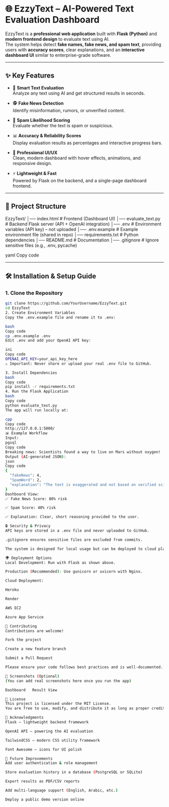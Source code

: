 # 🌐 EzzyText – AI-Powered Text Evaluation Dashboard

EzzyText is a **professional web application** built with **Flask (Python)** and **modern frontend design** to evaluate text using AI.  
The system helps detect **fake names, fake news, and spam text**, providing users with **accuracy scores**, clear explanations, and an **interactive dashboard UI** similar to enterprise-grade software.

---

## ✨ Key Features

- 📝 **Smart Text Evaluation**  
  Analyze any text using AI and get structured results in seconds.

- 🕵️ **Fake News Detection**  
  Identify misinformation, rumors, or unverified content.

- 🚫 **Spam Likelihood Scoring**  
  Evaluate whether the text is spam or suspicious.

- 📊 **Accuracy & Reliability Scores**  
  Display evaluation results as percentages and interactive progress bars.

- 🎨 **Professional UI/UX**  
  Clean, modern dashboard with hover effects, animations, and responsive design.

- ⚡ **Lightweight & Fast**  
  Powered by Flask on the backend, and a single-page dashboard frontend.

---

## 📂 Project Structure

EzzyText/
│── index.html # Frontend (Dashboard UI)
│── evaluate_text.py # Backend Flask server (API + OpenAI integration)
│── .env # Environment variables (API key) – not uploaded
│── .env.example # Example environment file (shared in repo)
│── requirements.txt # Python dependencies
│── README.md # Documentation
│── .gitignore # Ignore sensitive files (e.g., .env, pycache)

yaml
Copy code

---

## 🛠️ Installation & Setup Guide

### 1. Clone the Repository
```bash
git clone https://github.com/YourUsername/EzzyText.git
cd EzzyText
2. Create Environment Variables
Copy the .env.example file and rename it to .env:

bash
Copy code
cp .env.example .env
Edit .env and add your OpenAI API key:

ini
Copy code
OPENAI_API_KEY=your_api_key_here
⚠️ Important: Never share or upload your real .env file to GitHub.

3. Install Dependencies
bash
Copy code
pip install -r requirements.txt
4. Run the Flask Application
bash
Copy code
python evaluate_text.py
The app will run locally at:

cpp
Copy code
http://127.0.0.1:5000/
📊 Example Workflow
Input:
pgsql
Copy code
Breaking news: Scientists found a way to live on Mars without oxygen!
Output (AI-generated JSON):
json
Copy code
{
  "fakeNews": 4,
  "SpamWord": 2,
  "explanation": "The text is exaggerated and not based on verified scientific facts. Spam indicators are low but fake news likelihood is high."
}
Dashboard View:
✅ Fake News Score: 80% risk

✅ Spam Score: 40% risk

✅ Explanation: Clear, short reasoning provided to the user.

🔒 Security & Privacy
API keys are stored in a .env file and never uploaded to GitHub.

.gitignore ensures sensitive files are excluded from commits.

The system is designed for local usage but can be deployed to cloud platforms like Heroku, Render, or AWS.

🌍 Deployment Options
Local Development: Run with Flask as shown above.

Production (Recommended): Use gunicorn or uvicorn with Nginx.

Cloud Deployment:

Heroku

Render

AWS EC2

Azure App Service

🤝 Contributing
Contributions are welcome!

Fork the project

Create a new feature branch

Submit a Pull Request

Please ensure your code follows best practices and is well-documented.

📸 Screenshots (Optional)
(You can add real screenshots here once you run the app)

Dashboard	Result View

📜 License
This project is licensed under the MIT License.
You are free to use, modify, and distribute it as long as proper credit is given.

🙌 Acknowledgments
Flask – lightweight backend framework

OpenAI API – powering the AI evaluation

TailwindCSS – modern CSS utility framework

Font Awesome – icons for UI polish

🚀 Future Improvements
Add user authentication & role management

Store evaluation history in a database (PostgreSQL or SQLite)

Export results as PDF/CSV reports

Add multi-language support (English, Arabic, etc.)

Deploy a public demo version online